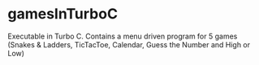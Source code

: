 # gamesInTurboC

Executable in Turbo C. Contains a menu driven program for 5 games (Snakes & Ladders, TicTacToe, Calendar, Guess the Number and High or Low)
